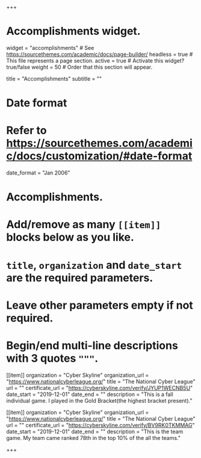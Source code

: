 +++
# Accomplishments widget.
widget = "accomplishments"  # See https://sourcethemes.com/academic/docs/page-builder/
headless = true  # This file represents a page section.
active = true  # Activate this widget? true/false
weight = 50  # Order that this section will appear.

title = "Accomplish&shy;ments"
subtitle = ""

# Date format
#   Refer to https://sourcethemes.com/academic/docs/customization/#date-format
date_format = "Jan 2006"

# Accomplishments.
#   Add/remove as many `[[item]]` blocks below as you like.
#   `title`, `organization` and `date_start` are the required parameters.
#   Leave other parameters empty if not required.
#   Begin/end multi-line descriptions with 3 quotes `"""`.

[[item]]
  organization = "Cyber Skyline"
  organization_url = "https://www.nationalcyberleague.org/"
  title = "The National Cyber League"
  url = ""
  certificate_url = "https://cyberskyline.com/verify/JYUP1WECNB5U"
  date_start = "2019-12-01"
  date_end = ""
  description = "This is a fall individual game. I played in the Gold Bracket(the highest bracket present)."

[[item]]
  organization = "Cyber Skyline"
  organization_url = "https://www.nationalcyberleague.org/"
  title = "The National Cyber League"
  url = ""
  certificate_url = "https://cyberskyline.com/verify/BV9RK0TKMMAG"
  date_start = "2019-12-01"
  date_end = ""
  description = "This is the team game. My team came ranked 78th in the top 10% of the all the teams."

+++
